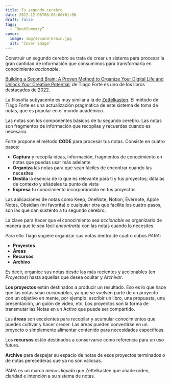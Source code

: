 ```yaml
---
title: Tu segundo cerebro
date: 2022–12-08T08:08:00+01:00
draft: false
tags:
  - “BookSummary”
cover:
  image: img/second-brain.jpg
  alt: ‘Cover image’
---
```


Construir un segundo cerebro se trata de crear un sistema para procesar la gran cantidad de información que consumimos para transformarla en conocimiento *accionable*.

[Building a Second Brain: A Proven Method to Organize Your Digital Life and Unlock Your Creative Potential](https://www.amazon.es/dp/B09MDNDYYF/), de Tiago Forte es uno de los libros destacados de 2022.

La filosofía subyacente es muy similar a la de [Zettelkasten](https://es.wikipedia.org/wiki/Zettelkasten). El método de Tiago Forte es una actualización pragmática de este sistema de toma de notas, que es popular en el mundo académico.

Las notas son los componentes básicos de tu segundo cerebro. Las notas son fragmentos de información que recopilas y recuerdas cuando es necesario.

Forte propone el método **CODE** para procesar tus notas. Consiste en cuatro pasos:

- **Captura** y recopila ideas, información, fragmentos de conocimiento en notas que puedas usar más adelante
- **Organiza** las notas para que sean fáciles de encontrar cuando las necesites
- **Destila** la esencia de lo que es relevante para ti y tus proyectos; dótalas de contexto y añádeles tu punto de vista
- **Expresa** tu conocimiento incorporándolo en tus proyectos

Las aplicaciones de notas como Keep, OneNote, Notion, Evernote, Apple Notes, Obsidian (mi favorita) o cualquier otra que facilite los cuatro pasos, son las que dan sustento a tu segundo cerebro.

La clave para hacer que el conocimiento sea *accionable* es organizarlo de manera que te sea fácil *encontrarte* con las notas cuando lo necesites. 

Para ello Tiago sugiere organizar sus notas dentro de cuatro cubos *PARA*:

- **Proyectos**
- **Áreas**
- **Recursos**
- **Archivo**

Es decir, organice sus notas desde las más recientes y accionables (en *Proyectos*) hasta aquellas que desea ocultar y *Archivar*.

**Los proyectos** están destinados a producir un resultado. Eso es lo que hace que las notas sean *accionables*, ya que se vuelven parte de un proyecto con un objetivo en mente, por ejemplo: escribir un libro, una propuesta, una presentación, un guión de video, etc. Los proyectos son la forma de transmutar las Notas en un Activo que puede ser compartido.

Las **áreas** son excelentes para recopilar y acumular conocimientos que puedes cultivar y hacer crecer. Las áreas pueden convertirse en un proyecto o simplemente alimentar contenido para necesidades específicas.

Los **recursos** están destinados a conservarse como referencia para un uso futuro.

**Archive** para despejar su espacio de notas de esos proyectos terminados o de notas perecederas que ya no son valiosas.

PARA es un marco menos *líquido* que Zettelkasten que añade orden, claridad e intención a su sistema de notas.







